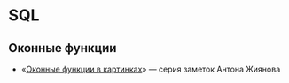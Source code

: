 # SQL


## Оконные функции

- «[Оконные функции в картинках](https://antonz.ru/window-functions/)» — серия заметок Антона Жиянова
